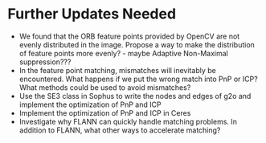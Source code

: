# Further Updates Needed
- We found that the ORB feature points provided by OpenCV are not evenly distributed in the image. Propose a way to make the distribution of feature points more evenly? - maybe Adaptive Non-Maximal suppression???
- In the feature point matching, mismatches will inevitably be encountered.
What happens if we put the wrong match into PnP or ICP? What methods could be used to avoid mismatches?
- Use the SE3 class in Sophus to write the nodes and edges of g2o and implement the optimization of PnP and ICP
- Implement the optimization of PnP and ICP in Ceres
- Investigate why FLANN can quickly handle matching problems. In addition to FLANN, what other ways to accelerate matching?
